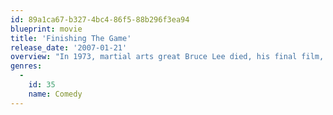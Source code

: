 ```yaml
---
id: 89a1ca67-b327-4bc4-86f5-88b296f3ea94
blueprint: movie
title: 'Finishing The Game'
release_date: '2007-01-21'
overview: "In 1973, martial arts great Bruce Lee died, his final film, Game of Death, left unfinished. With the public hungry for more Lee, movie execs decide to find a replacement. This outrageous satire looks at the entire process, from the oddball candidates to the greed and racial motivations that drive the final decision. There's big business in the movies, and Finishing the Game skewers it with an eye for '70s detail."
genres:
  -
    id: 35
    name: Comedy
---
```

